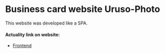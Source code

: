 # Business card website Uruso-Photo

This website was developed like a SPA.

#### Actuality link on website:

 - [Frontend](https://garazhelka.nomoredomainsmonster.ru/)